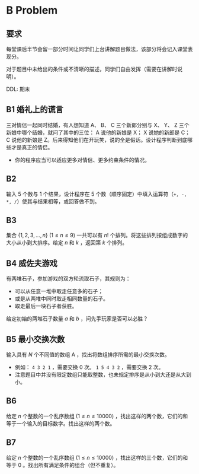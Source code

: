 ﻿# B Problem

## 要求

每堂课后半节会留一部分时间让同学们上台讲解题目做法，该部分将会记入课堂表现分。

对于题目中未给出的条件或不清晰的描述，同学们自由发挥（需要在讲解时说明）。

DDL: 期末

## B1 婚礼上的谎言

三对情侣一起同时结婚，有人想知道 A、 B、 C 三个新郎分别与 X、 Y、 Z 三个新娘中哪个结婚，就问了其中的三位： A 说他的新娘是 X； X 说她的新郎是 C； C 说他的新娘是 Z。后来得知他们在开玩笑，说的全是假话。设计程序判断到底哪些才是真正的情侣。

- 你的程序应当可以适应更多对情侣、更多约束条件的情况。

## B2 

输入 $5$ 个数与 $1$ 个结果，设计程序在 $5$ 个数（顺序固定）中填入运算符（`+, -, *, /`）使其与结果相等，或回答做不到。

## B3

集合 $\{1, 2, 3, \dots, n\}\ (1 \le n \le 9)$ 一共可以有 $n!$ 个排列。将这些排列按组成数字的大小从小到大排序。给定 $n$ 和 $k$ ，返回第 $k$ 个排列。

## B4 威佐夫游戏

有两堆石子，参加游戏的双方轮流取石子，其规则为：

- 可以从任意一堆中取走任意多的石子；
- 或是从两堆中同时取走相同数量的石子。
- 取走最后一块石子者获胜。

给定初始的两堆石子数量 $a$ 和 $b$ ，问先手玩家是否可以必胜？

## B5 最小交换次数

输入具有 $N$ 个不同值的数组 $\mathrm{A}$ ，找出将数组排序所需的最小交换次数。

- 例如： `4 3 2 1` ，需要交换 $0$ 次。 `1 5 4 3 2` ，需要交换 $2$ 次。
- 注意题目中并没有限定数组只能取整数，也未规定排序是从小到大还是从大到小。

## B6

给定 $n$ 个整数的一个乱序数组 $(1 \le n \le 10000)$ ，找出这样的两个数，它们的和等于一个输入的目标数字。找出这样的两个数。

## B7

给定 $n$ 个整数的一个乱序数组 $(1 \le n \le 10000)$  ，找出这样的三个数，它们的和等于 $0$ 。找出所有满足条件的组合（但不重复）。
